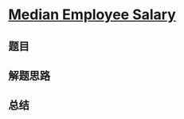 # [Median Employee Salary](https://leetcode.com/problems/median-employee-salary/)
## 题目


## 解题思路


## 总结


